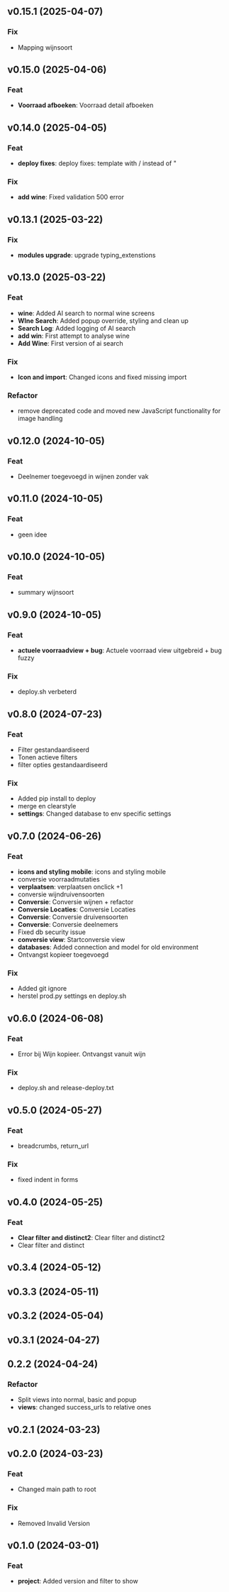 ## v0.15.1 (2025-04-07)

### Fix

- Mapping wijnsoort

## v0.15.0 (2025-04-06)

### Feat

- **Voorraad afboeken**: Voorraad detail afboeken

## v0.14.0 (2025-04-05)

### Feat

- **deploy fixes**: deploy fixes: template with / instead of "

### Fix

- **add wine**: Fixed validation 500 error

## v0.13.1 (2025-03-22)

### Fix

- **modules upgrade**: upgrade typing_extenstions

## v0.13.0 (2025-03-22)

### Feat

- **wine**: Added AI search to normal wine screens
- **WIne Search**: Added popup override, styling and clean up
- **Search Log**: Added logging of AI search
- **add win**: First attempt to analyse wine
- **Add Wine**: First version of ai search

### Fix

- **Icon and import**: Changed icons and fixed missing import

### Refactor

- remove deprecated code and moved new JavaScript functionality for image handling

## v0.12.0 (2024-10-05)

### Feat

- Deelnemer toegevoegd in wijnen zonder vak

## v0.11.0 (2024-10-05)

### Feat

- geen idee

## v0.10.0 (2024-10-05)

### Feat

- summary wijnsoort

## v0.9.0 (2024-10-05)

### Feat

- **actuele voorraadview + bug**: Actuele voorraad view uitgebreid + bug fuzzy

### Fix

- deploy.sh verbeterd

## v0.8.0 (2024-07-23)

### Feat

- Filter gestandaardiseerd
- Tonen actieve filters
- filter opties gestandaardiseerd

### Fix

- Added pip install to deploy
- merge en clearstyle
- **settings**: Changed database to env specific settings

## v0.7.0 (2024-06-26)

### Feat

- **icons and styling mobile**: icons and styling mobile
- conversie voorraadmutaties
- **verplaatsen**: verplaatsen onclick +1
- conversie wijndruivensoorten
- **Conversie**: Conversie wijnen + refactor
- **Conversie Locaties**: Conversie Locaties
- **Conversie**: Conversie druivensoorten
- **Conversie**: Conversie deelnemers
- Fixed db security issue
- **conversie view**: Startconversie view
- **databases**: Added connection and model for old environment
- Ontvangst kopieer toegevoegd

### Fix

- Added git ignore
- herstel prod.py settings en deploy.sh

## v0.6.0 (2024-06-08)

### Feat

- Error bij Wijn kopieer. Ontvangst vanuit wijn

### Fix

- deploy.sh and release-deploy.txt

## v0.5.0 (2024-05-27)

### Feat

- breadcrumbs, return_url

### Fix

- fixed indent in forms

## v0.4.0 (2024-05-25)

### Feat

- **Clear filter and distinct2**: Clear filter and distinct2
- Clear filter and distinct

## v0.3.4 (2024-05-12)

## v0.3.3 (2024-05-11)

## v0.3.2 (2024-05-04)

## v0.3.1 (2024-04-27)

## 0.2.2 (2024-04-24)

### Refactor

- Split views into normal, basic and popup
- **views**: changed success_urls to relative ones

## v0.2.1 (2024-03-23)

## v0.2.0 (2024-03-23)

### Feat

- Changed main path to root

### Fix

- Removed Invalid Version

## v0.1.0 (2024-03-01)

### Feat

- **project**: Added version and filter to show
